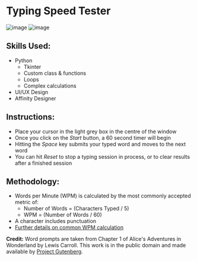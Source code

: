 # Typing Speed Tester

![image](https://github.com/user-attachments/assets/8461139f-6611-47e7-a08d-995abe79a543) ![image](https://github.com/user-attachments/assets/98f5c4a9-01bf-44f9-8af8-692875be63f4)


## Skills Used:

-   Python
    -   Tkinter
    -   Custom class & functions
    -   Loops
    -   Complex calculations
-   UI/UX Design
-   Affinity Designer

## Instructions:

-   Place your cursor in the light grey box in the centre of the window
-   Once you click on the _Start_ button, a 60 second timer will begin
-   Hitting the _Space_ key submits your typed word and moves to the next word
-   You can hit _Reset_ to stop a typing session in process, or to clear results after a finished session

## Methodology:

-   Words per Minute (WPM) is calculated by the most commonly accepted metric of:
    -   Number of Words = (Characters Typed / 5)
    -   WPM = (Number of Words / 60)
-   A character includes punctuation
-   [Further details on common WPM calculation](https://www.speedtypingonline.com/typing-equations)

**Credit:** Word prompts are taken from Chapter 1 of Alice's Adventures in Wonderland by Lewis Carroll. This work is in the public domain and made available by [Project Gutenberg](https://www.gutenberg.org/ebooks/11).
